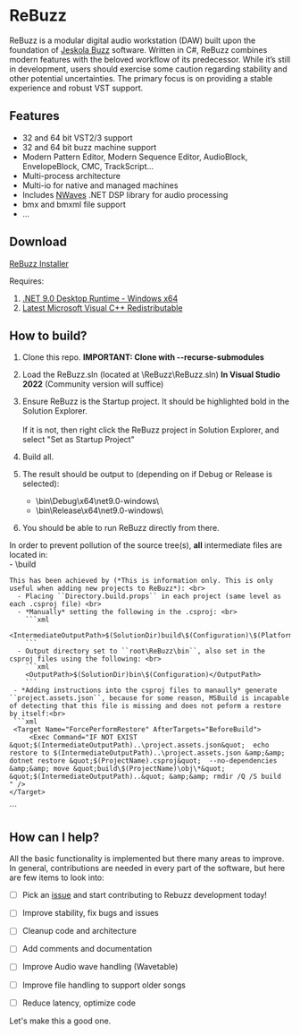 # ReBuzz
ReBuzz is a modular digital audio workstation (DAW) built upon the foundation of [Jeskola Buzz](https://jeskola.net/buzz/) software. Written in C#, ReBuzz combines modern features with the beloved workflow of its predecessor. While it’s still in development, users should exercise some caution regarding stability and other potential uncertainties. The primary focus is on providing a stable experience and robust VST support.

## Features
* 32 and 64 bit VST2/3 support
* 32 and 64 bit buzz machine support
* Modern Pattern Editor, Modern Sequence Editor, AudioBlock, EnvelopeBlock, CMC, TrackScript...
* Multi-process architecture
* Multi-io for native and managed machines
* Includes [NWaves](https://github.com/ar1st0crat/NWaves) .NET DSP library for audio processing
* bmx and bmxml file support
* ...

## Download
[ReBuzz Installer](https://github.com/wasteddesign/ReBuzz/releases/latest)

Requires:
1. [.NET 9.0 Desktop Runtime - Windows x64](https://dotnet.microsoft.com/en-us/download/dotnet/thank-you/sdk-9.0.100-windows-x64-installer)
2. [Latest Microsoft Visual C++ Redistributable](https://learn.microsoft.com/en-us/cpp/windows/latest-supported-vc-redist?view=msvc-170)

## How to build?
1. Clone this repo. **IMPORTANT: Clone with --recurse-submodules** <br>

2. Load the ReBuzz.sln (located at \ReBuzz\ReBuzz.sln) **In Visual Studio 2022** (Community version will suffice) 

3. Ensure ReBuzz is the Startup project. It should be highlighted bold in the Solution Explorer.<br><br>
    If it is not, then right click the ReBuzz project in Solution Explorer, and select "Set as Startup Project"

4. Build all.

5. The result should be output to (depending on if Debug or Release is selected):<br>
    - <repo dir>\bin\Debug\x64\net9.0-windows\ <br>
    - <repo dir>\bin\Release\x64\net9.0-windows\ <br>

6. You should be able to run ReBuzz directly from there.

In order to prevent pollution of the source tree(s), **all** intermediate files are located in: <br>
    - <repo dir>\build

    This has been achieved by (*This is information only. This is only useful when adding new projects to ReBuzz*): <br>
      - Placing ``Directory.build.props`` in each project (same level as each .csproj file) <br>
      - *Manually* setting the following in the .csproj: <br>
        ```xml
        <IntermediateOutputPath>$(SolutionDir)build\$(Configuration)\$(Platform)\Rebuzz\obj</IntermediateOutputPath>
        ```
      - Output directory set to ``root\ReBuzz\bin``, also set in the csproj files using the following: <br>
        ```xml
        <OutputPath>$(SolutionDir)bin\$(Configuration)</OutputPath>
        ```
     - *Adding instructions into the csproj files to manaully* generate ``project.assets.json``, because for some reason, MSBuild is incapable of detecting that this file is missing and does not peform a restore by itself:<br>
     ```xml
     <Target Name="ForcePerformRestore" AfterTargets="BeforeBuild">
         <Exec Command="IF NOT EXIST  &quot;$(IntermediateOutputPath)..\project.assets.json&quot;  echo restore to $(IntermediateOutputPath)..\project.assets.json &amp;&amp;  dotnet restore &quot;$(ProjectName).csproj&quot;  --no-dependencies &amp;&amp; move &quot;build\$(ProjectName)\obj\*&quot; &quot;$(IntermediateOutputPath)..&quot; &amp;&amp; rmdir /Q /S build	 " />
    </Target>

   <Target Name="RemoveEmptyObj" AfterTargets="AfterBuild">
         <Exec Command="IF EXIST obj rmdir obj" />
   </Target>
     ```

## How can I help?
All the basic functionality is implemented but there many areas to improve. In general, contributions are needed in every part of the software, but here are few items to look into:

- [ ] Pick an [issue](https://github.com/wasteddesign/ReBuzz/issues) and start contributing to Rebuzz development today!
- [ ] Improve stability, fix bugs and issues
- [ ] Cleanup code and architecture
- [ ] Add comments and documentation
- [ ] Improve Audio wave handling (Wavetable)
- [ ] Improve file handling to support older songs
- [ ] Reduce latency, optimize code


Let's make this a good one.
